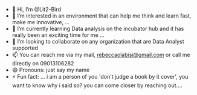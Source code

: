 - 👋 Hi, I’m @Lit2-Bird
- 👀 I’m interested in an environment that can help me think and learn fast, make me innovative,  ...
- 🌱 I’m currently learning Data analysis on the incubator hub and it has really been an exciting time for me ...
- 💞️ I’m looking to collaborate on any organization that are Data Analyst supported
- 📫 You can reach me via my mail, rebeccaolabisi@gmail.com or call me directly on 09013106282
- 😄 Pronouns: just say my name
- ⚡ Fun fact: ... i am a person of you 'don't judge a book by it cover', you want to know why i said so? you can come closer by reaching out....

<!---
Lit2-Bird/Lit2-Bird is a ✨ special ✨ repository because its `README.md` (this file) appears on your GitHub profile.
You can click the Preview link to take a look at your changes.
--->
